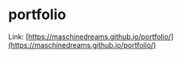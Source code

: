 # portfolio
Link: [https://maschinedreams.github.io/portfolio/](https://maschinedreams.github.io/portfolio/)
